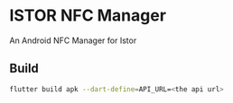 # ISTOR NFC Manager

An Android NFC Manager for Istor

## Build

```bash
flutter build apk --dart-define=API_URL=<the api url>
```
